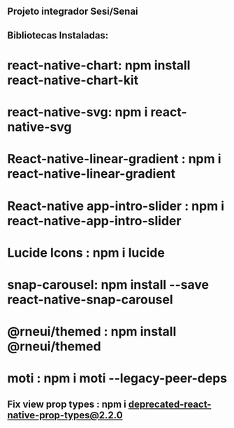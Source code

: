 ## Projeto integrador Sesi/Senai

## Bibliotecas Instaladas: 
#
#
# react-native-chart: npm install react-native-chart-kit
# react-native-svg: npm i react-native-svg
# React-native-linear-gradient : npm i react-native-linear-gradient
# React-native app-intro-slider : npm i react-native-app-intro-slider
# Lucide Icons : npm i lucide
# snap-carousel: npm install --save react-native-snap-carousel
# @rneui/themed : npm install @rneui/themed
# moti : npm i moti --legacy-peer-deps
## Fix view prop types : npm i deprecated-react-native-prop-types@2.2.0
